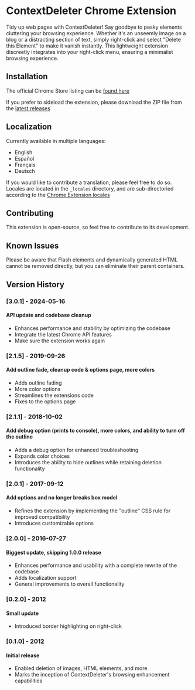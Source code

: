 ContextDeleter Chrome Extension
==============

Tidy up web pages with ContextDeleter! Say goodbye to pesky elements cluttering your browsing experience. Whether it's an unseemly image on a blog or a distracting section of text, simply right-click and select "Delete this Element" to make it vanish instantly. This lightweight extension discreetly integrates into your right-click menu, ensuring a minimalist browsing experience.

## Installation

The official Chrome Store listing can be [found here](https://chromewebstore.google.com/detail/contextdeleter/cdagpkhlnpefnkemlbcolbfjokjhgcda?hl=en-US)

If you prefer to sideload the extension, please download the ZIP file from the [latest releases](https://github.com/nsa-yoda/ContextDeleter/releases)

## Localization

Currently available in multiple languages:

* English
* Español
* Français
* Deutsch

If you would like to contribute a translation, please feel free to do so. Locales are located in the `_locales` directory, and are sub-directoried according to the [Chrome Extension locales](https://developer.chrome.com/docs/extensions/reference/api/i18n#locales)

## Contributing

This extension is open-source, so feel free to contribute to its development.

## Known Issues

Please be aware that Flash elements and dynamically generated HTML cannot be removed directly, but you can eliminate their parent containers.

## Version History

### [3.0.1] - 2024-05-16
#### API update and codebase cleanup
- Enhances performance and stability by optimizing the codebase
- Integrate the latest Chrome API features
- Make sure the extension works again

### [2.1.5] - 2019-09-26
#### Add outline fade, cleanup code & options page, more colors
- Adds outline fading
- More color options
- Streamlines the extensions code
- Fixes to the options page

### [2.1.1] - 2018-10-02
#### Add debug option (prints to console), more colors, and ability to turn off the outline
- Adds a debug option for enhanced troubleshooting
- Expands color choices
- Introduces the ability to hide outlines while retaining deletion functionality

### [2.0.1] - 2017-09-12
#### Add options and no longer breaks box model
- Refines the extension by implementing the "outline" CSS rule for improved compatibility
- Introduces customizable options

### [2.0.0] - 2016-07-27
#### Biggest update, skipping 1.0.0 release
- Enhances performance and usability with a complete rewrite of the codebase
- Adds localization support
- General improvements to overall functionality

### [0.2.0] - 2012
#### Small update
- Introduced border highlighting on right-click 

### [0.1.0] - 2012
#### Initial release
- Enabled deletion of images, HTML elements, and more
- Marks the inception of ContextDeleter's browsing enhancement capabilities


&nbsp;
